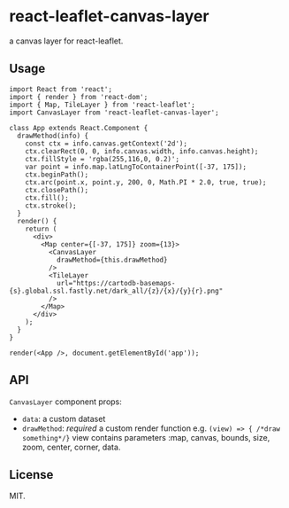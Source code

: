 # react-leaflet-canvas-layer
a canvas layer for react-leaflet.

## Usage
```
import React from 'react';
import { render } from 'react-dom';
import { Map, TileLayer } from 'react-leaflet';
import CanvasLayer from 'react-leaflet-canvas-layer';

class App extends React.Component {
  drawMethod(info) {
    const ctx = info.canvas.getContext('2d');
    ctx.clearRect(0, 0, info.canvas.width, info.canvas.height);
    ctx.fillStyle = 'rgba(255,116,0, 0.2)';
    var point = info.map.latLngToContainerPoint([-37, 175]);
    ctx.beginPath();
    ctx.arc(point.x, point.y, 200, 0, Math.PI * 2.0, true, true);
    ctx.closePath();
    ctx.fill();
    ctx.stroke();
  }
  render() {
    return (
      <div>
        <Map center={[-37, 175]} zoom={13}>
          <CanvasLayer
            drawMethod={this.drawMethod}
          />
          <TileLayer
            url="https://cartodb-basemaps-{s}.global.ssl.fastly.net/dark_all/{z}/{x}/{y}{r}.png"
          />
        </Map>
      </div>
    );
  }
}

render(<App />, document.getElementById('app'));

```

## API

`CanvasLayer` component props:

- `data`: a custom dataset
- `drawMethod`: *required* a custom render function  e.g. `(view) => { /*draw something*/}`
    view contains parameters :map, canvas, bounds, size, zoom, center, corner, data.
## License
MIT.